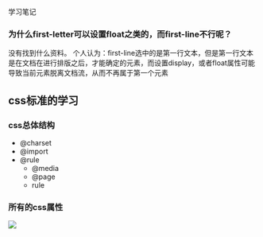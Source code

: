 学习笔记
### 为什么first-letter可以设置float之类的，而first-line不行呢？
没有找到什么资料。
个人认为：first-line选中的是第一行文本，但是第一行文本是在文档在进行排版之后，才能确定的元素，而设置display，或者float属性可能导致当前元素脱离文档流，从而不再属于第一个元素
## css标准的学习
### css总体结构
  * @charset
  * @import 
  * @rule
     * @media
     * @page
     * rule
 
 ### 所有的css属性
   ![](./img/Untitled.png)
 
